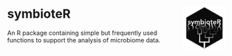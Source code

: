 # symbioteR <img src="logo.png" align="right" width="100" />

An R package containing simple but frequently used functions to support the analysis of microbiome data.
